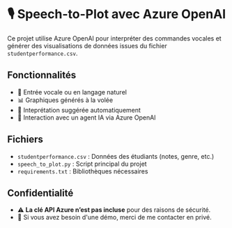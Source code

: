 # 🎙️ Speech-to-Plot avec Azure OpenAI

Ce projet utilise Azure OpenAI pour interpréter des commandes vocales et générer des visualisations de données issues du fichier `studentperformance.csv`.

## Fonctionnalités
- 🎤 Entrée vocale ou en langage naturel
- 📊 Graphiques générés à la volée
- 🤖 Inteprétation suggérée automatiquement
- 🤖 Interaction avec un agent IA via Azure OpenAI

## Fichiers
- `studentperformance.csv` : Données des étudiants (notes, genre, etc.)
- `speech_to_plot.py` : Script principal du projet
- `requirements.txt` : Bibliothèques nécessaires

## Confidentialité
- ⚠️ **La clé API Azure n’est pas incluse** pour des raisons de sécurité.
- 🔐 Si vous avez besoin d'une démo, merci de me contacter en privé.


